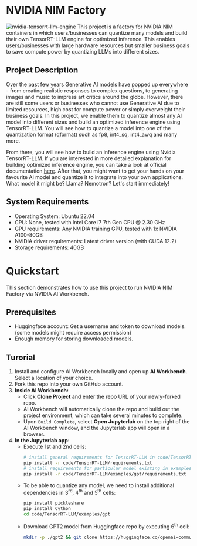 # NVIDIA NIM Factory

![nvidia-tensorrt-llm-engine](https://developer.download.nvidia.com/images/tensor-rt-llm-630x354.jpg)
This project is a factory for NVIDIA NIM containers in which users/businesses can quantize many models and build their own TensorRT-LLM engine for optimized inference. This enables users/businesses with large hardware resources but smaller business goals to save compute power by quantizing LLMs into different sizes. 

## Project Description
Over the past few years Generative AI models have popped up everywhere - from creating realistic responses to complex questions, to generating images and music to impress art critics around the globe. However, there are still some users or businesses who cannot use Generative AI due to limited resources, high cost for compute power or simply overweight their business goals. In this project, we enable them to quantize almost any AI model into different sizes and build an optimized inference engine using TensorRT-LLM. You will see how to quantize a model into one of the quantization format (qformat) such as fp8, int4_sq, int4_awq and many more.

From there, you will see how to build an inference engine using Nvidia TensorRT-LLM. If you are interested in more detailed explanation for building optimized inference engine, you can take a look at official documentation [here](https://nvidia.github.io/TensorRT-LLM/overview.html). After that, you might want to get your hands on your favourite AI model and quantize it to integrate into your own applications. What model it might be? Llama? Nemotron? Let's start immediately!

## System Requirements
- Operating System: Ubuntu 22.04
- CPU: None, tested with Intel Core i7 7th Gen CPU @ 2.30 GHz
- GPU requirements: Any NVIDIA training GPU, tested with 1x NVIDIA A100-80GB
- NVIDIA driver requirements: Latest driver version (with CUDA 12.2)
- Storage requirements: 40GB

# Quickstart
This section demonstrates how to use this project to run NVIDIA NIM Factory via NVIDIA AI Workbench. 

## Prerequisites

- Huggingface account: Get a username and token to download models. (some models might require access permission)
- Enough memory for storing downloaded models.

## Turorial
1. Install and configure AI Workbench locally and open up __AI Workbench__. Select a location of your choice.
2. Fork this repo into your own GitHub account.
3. __Inside AI Workbench:__
    - Click __Clone Project__ and enter the repo URL of your newly-forked repo.
    - AI Workbench will automatically clone the repo and build out the project environment, which can take several minutes to complete.
    - Upon `Build Complete`, select __Open Jupyterlab__ on the top right of the AI Workbench window, and the Jupyterlab app will open in a browser.
4. __In the Jupyterlab app:__
    - Execute 1st and 2nd cells:
      ```bash
      # install general requirements for TensorRT-LLM in code/TensorRT-LLM
      pip install -r code/TensorRT-LLM/requirements.txt
      # install requirements for particular model existing in examples folder (for ex. gpt)
      pip install -r code/TensorRT-LLM/examples/gpt/requirements.txt
      ```
   - To be able to quantize any model, we need to install additional dependencies in 3<sup>rd</sup>, 4<sup>th</sup> and 5<sup>th</sup> cells:
     ```bash
     pip install pickleshare
     pip install Cython
     cd code/TensorRT-LLM/examples/gpt
     ```
   - Download GPT2 model from Huggingface repo by executing 6<sup>th</sup> cell:
     ```bash
     mkdir -p ./gpt2 && git clone https://huggingface.co/openai-community/gpt2 ./gpt2
     ```

